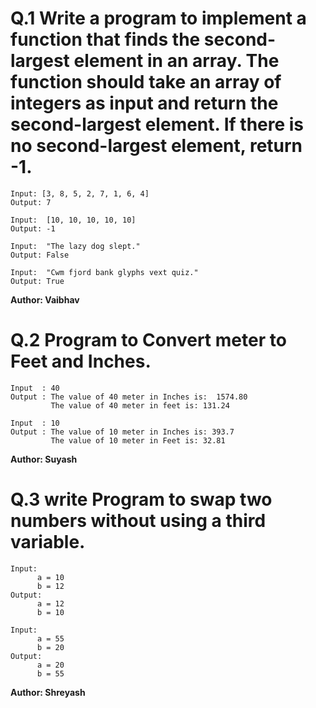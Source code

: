 # Q.1 Write a program to implement a function that finds the second-largest element in an array. The function should take an array of integers as input and return the second-largest element. If there is no second-largest element, return -1.
```
Input: [3, 8, 5, 2, 7, 1, 6, 4]
Output: 7

Input:  [10, 10, 10, 10, 10]
Output: -1

Input:  "The lazy dog slept."
Output: False

Input:  "Cwm fjord bank glyphs vext quiz."
Output: True
```
**Author: Vaibhav**

# Q.2 Program to Convert meter to Feet and Inches.
```
Input  : 40
Output : The value of 40 meter in Inches is:  1574.80
         The value of 40 meter in feet is: 131.24

Input  : 10
Output : The value of 10 meter in Inches is: 393.7
         The value of 10 meter in Feet is: 32.81
```
**Author: Suyash**

# Q.3 write Program to swap two numbers without using a third variable.
```
Input:
      a = 10
      b = 12
Output:
      a = 12
      b = 10

Input:
      a = 55
      b = 20
Output:
      a = 20
      b = 55
```
**Author: Shreyash**



